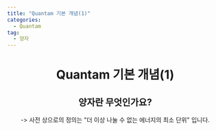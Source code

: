 ```yaml
---
title: "Quantam 기본 개념(1)"
categories:
  - Quantam
tag:
  - 양자
---  
```


<center> 



# Quantam 기본 개념(1)

## 양자란 무엇인가요?

-> 사전 상으로의 정의는 "더 이상 나눌 수 없는 에너지의 최소 단위" 입니다.  
